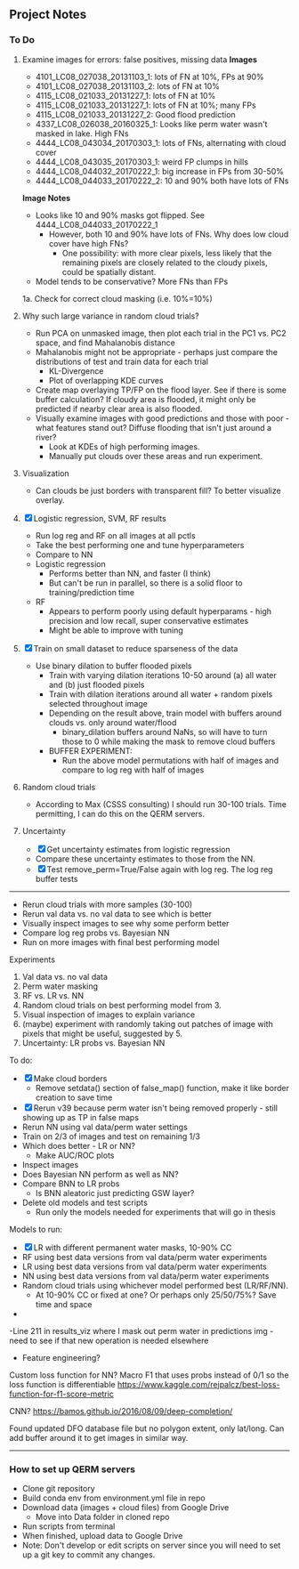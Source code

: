 Project Notes
---

### To Do

1. Examine images for errors: false positives, missing data
    **Images**
    - 4101_LC08_027038_20131103_1: lots of FN at 10%, FPs at 90%
    - 4101_LC08_027038_20131103_2: lots of FN at 10%
    - 4115_LC08_021033_20131227_1: lots of FN at 10%
    - 4115_LC08_021033_20131227_1: lots of FN at 10%; many FPs
    - 4115_LC08_021033_20131227_2: Good flood prediction
    - 4337_LC08_026038_20160325_1: Looks like perm water wasn't masked in lake. High FNs
    - 4444_LC08_043034_20170303_1: lots of FNs, alternating with cloud cover
    - 4444_LC08_043035_20170303_1: weird FP clumps in hills
    - 4444_LC08_044032_20170222_1: big increase in FPs from 30-50%
    - 4444_LC08_044033_20170222_2: 10 and 90% both have lots of FNs
    
    **Image Notes**
     - Looks like 10 and 90% masks got flipped. See 4444_LC08_044033_20170222_1
       - However, both 10 and 90% have lots of FNs. Why does low cloud cover have high FNs?
         - One possibility: with more clear pixels, less likely that the remaining pixels are closely related to the 
         cloudy pixels, could be spatially distant. 
     - Model tends to be conservative? More FNs than FPs
  
    1a. Check for correct cloud masking (i.e. 10%=10%)

2. Why such large variance in random cloud  trials?
    - Run PCA on unmasked image, then plot each trial in the PC1 vs. PC2 space, and find Mahalanobis distance
    - Mahalanobis might not be appropriate - perhaps just compare the distributions of test and train data for each trial
      - KL-Divergence
      - Plot of overlapping KDE curves
    - Create map overlaying TP/FP on the flood layer. See if there is some buffer calculation? If cloudy area is flooded,
    it might only be predicted if nearby clear area is also flooded.
    - Visually examine images with good predictions and those with poor - what features stand out? Diffuse flooding that
    isn't just around a river? 
        - Look at KDEs of high performing images.
        - Manually put clouds over these areas and run experiment.

3. Visualization
    - Can clouds be just borders with transparent fill? To better visualize overlay.

4. ☒ Logistic regression, SVM, RF results
    - Run log reg and RF on all images at all pctls
    - Take the best performing one and tune hyperparameters
    - Compare to NN
    - Logistic regression
        - Performs better than NN, and faster (I think)
        - But can't be run in parallel, so there is a solid floor to training/prediction time
    - RF
        - Appears to perform poorly using default hyperparams - high precision and low recall, super conservative estimates
        - Might be able to improve with tuning 

5. ☒ Train on small dataset to reduce sparseness of the data
     -  Use binary dilation to buffer flooded pixels
        - Train with varying dilation iterations 10-50 around (a) all water and (b) just flooded pixels
        - Train with dilation iterations around all water + random pixels selected throughout image
        - Depending on the result above, train model with buffers around clouds vs. only around water/flood
            - binary_dilation buffers around NaNs, so will have to turn those to 0 while making the mask to remove cloud
            buffers
        - BUFFER EXPERIMENT:
            - Run the above model permutations with half of images and compare to log reg with half of images

6. Random cloud trials
    - According to Max (CSSS consulting) I should run 30-100 trials. Time permitting, I can do this on the QERM servers.

7. Uncertainty
     - ☒ Get uncertainty estimates from logistic regression
     - Compare these uncertainty estimates to those from the NN. 
     - ☒ Test remove_perm=True/False again with log reg. The log reg buffer tests

------
- Rerun cloud trials with more samples (30-100)
- Rerun val data vs. no val data to see which is better
- Visually inspect images to see why some perform better
- Compare log reg probs vs. Bayesian NN
- Run on more images with final best performing model

Experiments
1. Val data vs. no val data
2. Perm water masking
3. RF vs. LR vs. NN
4. Random cloud trials on best performing model from 3.
5. Visual inspection of images to explain variance
6. (maybe) experiment with randomly taking out patches of image with pixels that might be useful, suggested by 5.
6. Uncertainty: LR probs vs. Bayesian NN

To do:
 - ☒ Make cloud borders
    - Remove setdata() section of false_map() function, make it like border creation to save time
 - ☒ Rerun v39 because perm water isn't being removed properly - still showing up as TP in false maps
 - Rerun NN using val data/perm water settings
 - Train on 2/3 of images and test on remaining 1/3
 - Which does better - LR or NN?
    - Make AUC/ROC plots
 - Inspect images
 - Does Bayesian NN perform as well as NN?
 - Compare BNN to LR probs
    - Is BNN aleatoric just predicting GSW layer? 
 - Delete old models and test scripts
    - Run only the models needed for experiments that will go in thesis


Models to run:
- ☒ LR with different permanent water masks, 10-90% CC
- RF using best data versions from val data/perm water experiments
- LR using best data versions from val data/perm water experiments
- NN using best data versions from val data/perm water experiments
- Random cloud trials using whichever model performed best (LR/RF/NN).
    - At 10-90% CC or fixed at one? Or perhaps only 25/50/75%? Save time and space
- 
-Line 211 in results_viz where I mask out perm water in predictions img - need to see if that new operation is needed 
elsewhere
- Feature engineering?
 
Custom loss function for NN? Macro F1 that uses probs instead of 0/1 so the loss function is differentiable
https://www.kaggle.com/rejpalcz/best-loss-function-for-f1-score-metric

CNN?
https://bamos.github.io/2016/08/09/deep-completion/

Found updated DFO database file but no polygon extent, only lat/long. Can add buffer around it to get images in similar way.

------
 
### How to set up QERM servers

- Clone git repository
- Build conda env from environment.yml file in repo
- Download data (images + cloud files) from Google Drive
    - Move  into Data folder in cloned repo
- Run scripts from terminal
- When finished, upload data to Google Drive
- Note: Don't develop or edit scripts on server since you will need to set up a git key to commit any changes.